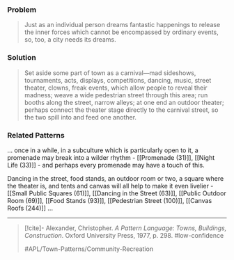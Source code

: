 ### Problem
>Just as an individual person dreams fantastic happenings to release the inner forces which cannot be encompassed by ordinary events, so, too, a city needs its dreams.

### Solution
>Set aside some part of town as a carnival—mad sideshows, tournaments, acts, displays, competitions, dancing, music, street theater, clowns, freak events, which allow people to reveal their madness; weave a wide pedestrian street through this area; run booths along the street, narrow alleys; at one end an outdoor theater; perhaps connect the theater stage directly to the carnival street, so the two spill into and feed one another.

### Related Patterns
... once in a while, in a subculture which is particularly open to it, a promenade may break into a wilder rhythm - [[Promenade (31)]], [[Night Life (33)]] - and perhaps every promenade may have a touch of this.

Dancing in the street, food stands, an outdoor room or two, a square where the theater is, and tents and canvas will all help to make it even livelier - [[Small Public Squares (61)]], [[Dancing in the Street (63)]], [[Public Outdoor Room (69)]], [[Food Stands (93)]], [[Pedestrian Street (100)]], [[Canvas Roofs (244)]] ... 

---

> [!cite]- Alexander, Christopher. _A Pattern Language: Towns, Buildings, Construction_. Oxford University Press, 1977, p. 298.
> #low-confidence
>
> #APL/Town-Patterns/Community-Recreation
